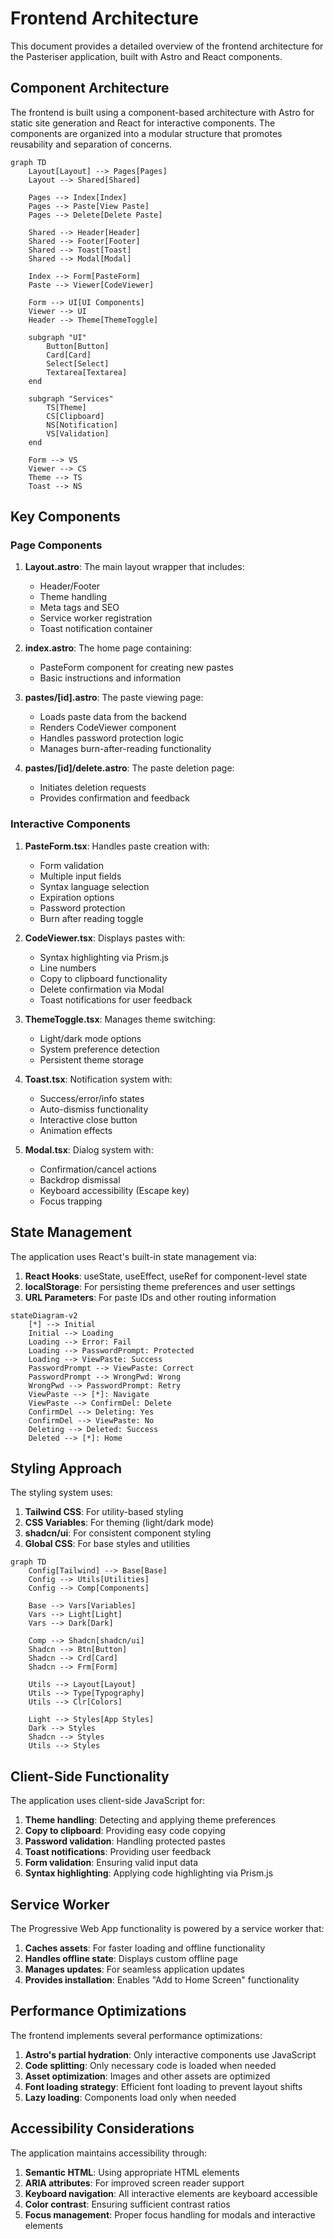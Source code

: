 # Frontend Architecture

This document provides a detailed overview of the frontend architecture for the Pasteriser application, built with Astro and React components.

## Component Architecture

The frontend is built using a component-based architecture with Astro for static site generation and React for interactive components. The components are organized into a modular structure that promotes reusability and separation of concerns.

```mermaid
graph TD
    Layout[Layout] --> Pages[Pages]
    Layout --> Shared[Shared]
    
    Pages --> Index[Index]
    Pages --> Paste[View Paste]
    Pages --> Delete[Delete Paste]
    
    Shared --> Header[Header]
    Shared --> Footer[Footer]
    Shared --> Toast[Toast]
    Shared --> Modal[Modal]
    
    Index --> Form[PasteForm]
    Paste --> Viewer[CodeViewer]
    
    Form --> UI[UI Components]
    Viewer --> UI
    Header --> Theme[ThemeToggle]
    
    subgraph "UI"
        Button[Button]
        Card[Card]
        Select[Select]
        Textarea[Textarea]
    end
    
    subgraph "Services"
        TS[Theme]
        CS[Clipboard]
        NS[Notification]
        VS[Validation]
    end
    
    Form --> VS
    Viewer --> CS
    Theme --> TS
    Toast --> NS
```

## Key Components

### Page Components

1. **Layout.astro**: The main layout wrapper that includes:
   - Header/Footer
   - Theme handling
   - Meta tags and SEO
   - Service worker registration
   - Toast notification container

2. **index.astro**: The home page containing:
   - PasteForm component for creating new pastes
   - Basic instructions and information

3. **pastes/[id].astro**: The paste viewing page:
   - Loads paste data from the backend
   - Renders CodeViewer component
   - Handles password protection logic
   - Manages burn-after-reading functionality

4. **pastes/[id]/delete.astro**: The paste deletion page:
   - Initiates deletion requests
   - Provides confirmation and feedback

### Interactive Components

1. **PasteForm.tsx**: Handles paste creation with:
   - Form validation
   - Multiple input fields
   - Syntax language selection
   - Expiration options
   - Password protection
   - Burn after reading toggle

2. **CodeViewer.tsx**: Displays pastes with:
   - Syntax highlighting via Prism.js
   - Line numbers
   - Copy to clipboard functionality
   - Delete confirmation via Modal
   - Toast notifications for user feedback

3. **ThemeToggle.tsx**: Manages theme switching:
   - Light/dark mode options
   - System preference detection
   - Persistent theme storage

4. **Toast.tsx**: Notification system with:
   - Success/error/info states
   - Auto-dismiss functionality
   - Interactive close button
   - Animation effects

5. **Modal.tsx**: Dialog system with:
   - Confirmation/cancel actions
   - Backdrop dismissal
   - Keyboard accessibility (Escape key)
   - Focus trapping

## State Management

The application uses React's built-in state management via:

1. **React Hooks**: useState, useEffect, useRef for component-level state
2. **localStorage**: For persisting theme preferences and user settings
3. **URL Parameters**: For paste IDs and other routing information

```mermaid
stateDiagram-v2
    [*] --> Initial
    Initial --> Loading
    Loading --> Error: Fail
    Loading --> PasswordPrompt: Protected
    Loading --> ViewPaste: Success
    PasswordPrompt --> ViewPaste: Correct
    PasswordPrompt --> WrongPwd: Wrong
    WrongPwd --> PasswordPrompt: Retry
    ViewPaste --> [*]: Navigate
    ViewPaste --> ConfirmDel: Delete
    ConfirmDel --> Deleting: Yes
    ConfirmDel --> ViewPaste: No
    Deleting --> Deleted: Success
    Deleted --> [*]: Home
```

## Styling Approach

The styling system uses:

1. **Tailwind CSS**: For utility-based styling
2. **CSS Variables**: For theming (light/dark mode)
3. **shadcn/ui**: For consistent component styling
4. **Global CSS**: For base styles and utilities

```mermaid
graph TD
    Config[Tailwind] --> Base[Base]
    Config --> Utils[Utilities]
    Config --> Comp[Components]
    
    Base --> Vars[Variables]
    Vars --> Light[Light]
    Vars --> Dark[Dark]
    
    Comp --> Shadcn[shadcn/ui]
    Shadcn --> Btn[Button]
    Shadcn --> Crd[Card]
    Shadcn --> Frm[Form]
    
    Utils --> Layout[Layout]
    Utils --> Type[Typography]
    Utils --> Clr[Colors]
    
    Light --> Styles[App Styles]
    Dark --> Styles
    Shadcn --> Styles
    Utils --> Styles
```

## Client-Side Functionality

The application uses client-side JavaScript for:

1. **Theme handling**: Detecting and applying theme preferences
2. **Copy to clipboard**: Providing easy code copying
3. **Password validation**: Handling protected pastes
4. **Toast notifications**: Providing user feedback
5. **Form validation**: Ensuring valid input data
6. **Syntax highlighting**: Applying code highlighting via Prism.js

## Service Worker

The Progressive Web App functionality is powered by a service worker that:

1. **Caches assets**: For faster loading and offline functionality
2. **Handles offline state**: Displays custom offline page
3. **Manages updates**: For seamless application updates
4. **Provides installation**: Enables "Add to Home Screen" functionality

## Performance Optimizations

The frontend implements several performance optimizations:

1. **Astro's partial hydration**: Only interactive components use JavaScript
2. **Code splitting**: Only necessary code is loaded when needed
3. **Asset optimization**: Images and other assets are optimized
4. **Font loading strategy**: Efficient font loading to prevent layout shifts
5. **Lazy loading**: Components load only when needed

## Accessibility Considerations

The application maintains accessibility through:

1. **Semantic HTML**: Using appropriate HTML elements
2. **ARIA attributes**: For improved screen reader support
3. **Keyboard navigation**: All interactive elements are keyboard accessible
4. **Color contrast**: Ensuring sufficient contrast ratios
5. **Focus management**: Proper focus handling for modals and interactive elements